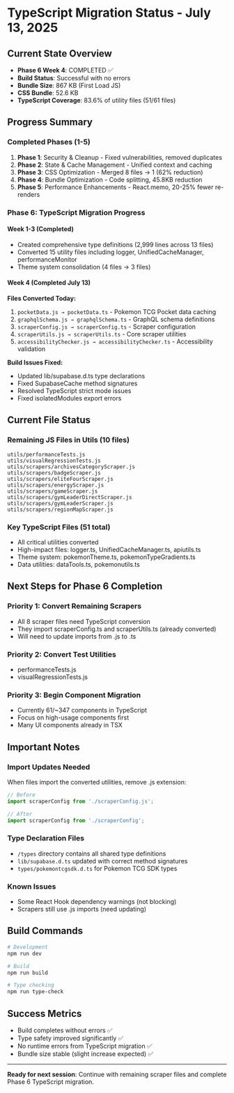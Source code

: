 # TypeScript Migration Status - July 13, 2025

## Current State Overview
- **Phase 6 Week 4**: COMPLETED ✅
- **Build Status**: Successful with no errors
- **Bundle Size**: 867 KB (First Load JS)
- **CSS Bundle**: 52.6 KB
- **TypeScript Coverage**: 83.6% of utility files (51/61 files)

## Progress Summary

### Completed Phases (1-5)
1. **Phase 1**: Security & Cleanup - Fixed vulnerabilities, removed duplicates
2. **Phase 2**: State & Cache Management - Unified context and caching
3. **Phase 3**: CSS Optimization - Merged 8 files → 1 (62% reduction)
4. **Phase 4**: Bundle Optimization - Code splitting, 45.8KB reduction
5. **Phase 5**: Performance Enhancements - React.memo, 20-25% fewer re-renders

### Phase 6: TypeScript Migration Progress

#### Week 1-3 (Completed)
- Created comprehensive type definitions (2,999 lines across 13 files)
- Converted 15 utility files including logger, UnifiedCacheManager, performanceMonitor
- Theme system consolidation (4 files → 3 files)

#### Week 4 (Completed July 13)
**Files Converted Today:**
1. `pocketData.js → pocketData.ts` - Pokemon TCG Pocket data caching
2. `graphqlSchema.js → graphqlSchema.ts` - GraphQL schema definitions
3. `scraperConfig.js → scraperConfig.ts` - Scraper configuration
4. `scraperUtils.js → scraperUtils.ts` - Core scraper utilities
5. `accessibilityChecker.js → accessibilityChecker.ts` - Accessibility validation

**Build Issues Fixed:**
- Updated lib/supabase.d.ts type declarations
- Fixed SupabaseCache method signatures
- Resolved TypeScript strict mode issues
- Fixed isolatedModules export errors

## Current File Status

### Remaining JS Files in Utils (10 files)
```
utils/performanceTests.js
utils/visualRegressionTests.js
utils/scrapers/archivesCategoryScraper.js
utils/scrapers/badgeScraper.js
utils/scrapers/eliteFourScraper.js
utils/scrapers/energyScraper.js
utils/scrapers/gameScraper.js
utils/scrapers/gymLeaderDirectScraper.js
utils/scrapers/gymLeaderScraper.js
utils/scrapers/regionMapScraper.js
```

### Key TypeScript Files (51 total)
- All critical utilities converted
- High-impact files: logger.ts, UnifiedCacheManager.ts, apiutils.ts
- Theme system: pokemonTheme.ts, pokemonTypeGradients.ts
- Data utilities: dataTools.ts, pokemonutils.ts

## Next Steps for Phase 6 Completion

### Priority 1: Convert Remaining Scrapers
- All 8 scraper files need TypeScript conversion
- They import scraperConfig.ts and scraperUtils.ts (already converted)
- Will need to update imports from .js to .ts

### Priority 2: Convert Test Utilities
- performanceTests.js
- visualRegressionTests.js

### Priority 3: Begin Component Migration
- Currently 61/~347 components in TypeScript
- Focus on high-usage components first
- Many UI components already in TSX

## Important Notes

### Import Updates Needed
When files import the converted utilities, remove .js extension:
```typescript
// Before
import scraperConfig from './scraperConfig.js';

// After  
import scraperConfig from './scraperConfig';
```

### Type Declaration Files
- `/types` directory contains all shared type definitions
- `lib/supabase.d.ts` updated with correct method signatures
- `types/pokemontcgsdk.d.ts` for Pokemon TCG SDK types

### Known Issues
- Some React Hook dependency warnings (not blocking)
- Scrapers still use .js imports (need updating)

## Build Commands
```bash
# Development
npm run dev

# Build
npm run build

# Type checking
npm run type-check
```

## Success Metrics
- Build completes without errors ✅
- Type safety improved significantly ✅
- No runtime errors from TypeScript migration ✅
- Bundle size stable (slight increase expected) ✅

---

**Ready for next session**: Continue with remaining scraper files and complete Phase 6 TypeScript migration.